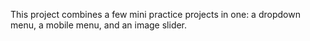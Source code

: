 This project combines a few mini practice projects in one: a dropdown menu, a mobile menu, and an image slider.